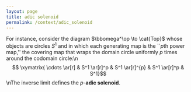 ```yaml
---
layout: page
title: adic solenoid
permalink: /context/adic_solenoid
---
```

For instance, consider the diagram $\bbomega^\op \to \cat{Top}$ whose objects are circles $S^1$ and in which each generating map is the  ``$p$th power map,'' the covering map that wraps the domain circle uniformly $p$ times around the codomain circle:\n$$ \xymatrix{ \cdots \ar[r] & S^1 \ar[r]^p & S^1 \ar[r]^{p} & S^1 \ar[r]^p & S^1}$$\nThe inverse limit defines the $p$-**adic solenoid**.
